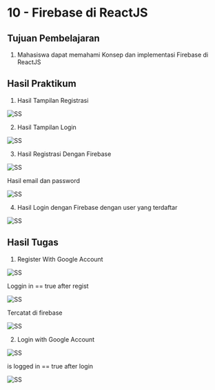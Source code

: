 # 10 - Firebase di ReactJS

## Tujuan Pembelajaran

1. Mahasiswa dapat memahami Konsep dan implementasi Firebase di ReactJS

## Hasil Praktikum

1. Hasil Tampilan Registrasi

![SS](img/Screenshot_1.jpg)

2. Hasil Tampilan Login

![SS](img/Screenshot_2.jpg)

3. Hasil Registrasi Dengan Firebase

![SS](img/Screenshot_5.jpg)

Hasil email dan password

![SS](img/Screenshot_4.jpg)

4. Hasil Login dengan Firebase dengan user yang terdaftar

![SS](img/Screenshot_6.jpg)

## Hasil Tugas

1. Register With Google Account

![SS](img/Screenshot_7.2.jpg)

Loggin in == true after regist

![SS](img/Screenshot_7.jpg)

Tercatat di firebase

![SS](img/Screenshot_8.jpg)

2. Login with Google Account

![SS](img/Screenshot_10.jpg)

is logged in == true after login

![SS](img/Screenshot_11.jpg)
